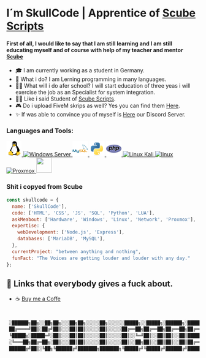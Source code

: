 # I´m SkullCode | Apprentice of [Scube Scripts](https://github.com/ScubeScripts) 

#### First of all, I would like to say that I am still learning and I am still educating myself and of course with help of my teacher and mentor [Scube](https://github.com/ScubeScripts)

- 🎓 I am currently working as a student in Germany.
- 💭 What i do? I am Lerning programming in many languages.
- 👨‍🎓 What will i do afer school? I will start education of three yeas i will exercise the job as an Specialist for system integration.
- 👨‍🏫 Like i said Student of [Scube Scripts](https://github.com/ScubeScripts).
- 🎮 Do i upload FiveM skrips as well? Yes you can find them [Here](https://forum.cfx.re/u/skullcode/summary).
- ✨ If was able to convince you of myself is [Here](https://discord.gg/Mqgewse3Yc) our Discord Server.

<h3 align="left">Languages and Tools:</h3>
<p align="left"> <a href="https://www.linux.org/" target="_blank" rel="noreferrer"> <img src="https://raw.githubusercontent.com/devicons/devicon/master/icons/linux/linux-original.svg" alt="linux Debain and Ubuntu" width="40" height="40"/> </a> <a href="https://www.microsoft.com/de-de/windows-server"  target="_blank" rel="noreferrer"> <img src="https://upload.wikimedia.org/wikipedia/commons/thumb/c/c7/Windows_logo_-_2012.png/800px-Windows_logo_-_2012.png" alt="Windows Server" width="30" height="34"/> </a> <a href="https://www.mysql.com/" target="_blank" rel="noreferrer"> <img src="https://raw.githubusercontent.com/devicons/devicon/master/icons/mysql/mysql-original-wordmark.svg" alt="mysql" width="40" height="40"/> </a> </a> <a href="https://www.python.org" target="_blank" rel="noreferrer"> <img src="https://raw.githubusercontent.com/devicons/devicon/master/icons/python/python-original.svg" alt="python" width="40" height="40"/> </a> <a href="https://www.php.net" target="_blank" rel="noreferrer"> <img src="https://raw.githubusercontent.com/devicons/devicon/master/icons/php/php-original.svg" alt="php" width="40" height="40"/> </a> <a href="https://www.lua.org" target="_blank" rel="noreferrer"> <img src="https://cdn.discordapp.com/attachments/771337996212895764/1173039722680037406/1_GWQABW-p8OpZKjNN11pMXA-removebg-preview.png?ex=6562815f&is=65500c5f&hm=3acd0210286eb401e8eb24c288bb0d6e8266f2af81936fc84f4e50f288c332cc&" alt="Linux Kali" width="35" height="35"/> </a> <a href="https://www.kali.org" target="_blank" rel="noreferrer"> <img src="https://upload.wikimedia.org/wikipedia/commons/thumb/2/2b/Kali-dragon-icon.svg/2048px-Kali-dragon-icon.svg.png" alt="linux" width="40" height="40"/> </a> <a href="https://www.proxmox.com" target="_blank" rel="noreferrer"> <img src="https://cdn.discordapp.com/attachments/771337996212895764/1175076801630961716/Download__1_-removebg-preview_1.png?ex=6569ea8d&is=6557758d&hm=6c6aa60db7c5985072557ab7556d036c10394adca27c603d8965e7db43e76a0d&" alt="Proxmox" width="40" height="40"/> </a> <a href="https://www.vmware.com" target="_blank" rel="noreferrer"> <img src="https://cdn.discordapp.com/attachments/771337996212895764/1175078368597782538/Download-removebg-preview_2.png?ex=6569ec02&is=65577702&hm=b4b1d943cbf3453df3b48290c23704b92f7a3a033a4518b77722a4615a3f8748&" alt="" width="40" height="40"/> </a>

### Shit i copyed from Scube

```javascript
const skullcode = {
  name: ['SkullCode'],
  code: ['HTML', 'CSS', 'JS', 'SQL', 'Python', 'LUA'],
  askMeabout: ['Hardware', 'Windows', 'Linux', 'Network', 'Proxmox'],
  expertise: {
    webDevelopment: ['Node.js', 'Express'],
    databases: ['MariaDB', 'MySQL'],
  },
  currentProject: "between anything and nothing",
  funFact: "The Voices are getting louder and louder with any day."
};

```



## 📎 Links that everybody gives a fuck about.
- ☕ [Buy me a Coffe](https://www.buymeacoffee.com/skullcode)

  #

```lua
 ░██████╗██╗░░██╗██╗░░░██╗██╗░░░░░██╗░░░░░░█████╗░░█████╗░██████╗░███████╗
 ██╔════╝██║░██╔╝██║░░░██║██║░░░░░██║░░░░░██╔══██╗██╔══██╗██╔══██╗██╔════╝
 ╚█████╗░█████═╝░██║░░░██║██║░░░░░██║░░░░░██║░░╚═╝██║░░██║██║░░██║█████╗░░
 ░╚═══██╗██╔═██╗░██║░░░██║██║░░░░░██║░░░░░██║░░██╗██║░░██║██║░░██║██╔══╝░░
 ██████╔╝██║░╚██╗╚██████╔╝███████╗███████╗╚█████╔╝╚█████╔╝██████╔╝███████
```
